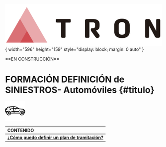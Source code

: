 ![Imagen LOGO](./00-Imagen/logo-TRON.png){ width="596" height="159" style="display: block; margin: 0 auto" }

==EN CONSTRUCCIÓN==

# FORMACIÓN DEFINICIÓN de SINIESTROS- Automóviles {#titulo}

![Imagen SINIESTRO AUTO](./00-Imagen/icono-siniestros-Automovil.png)


| CONTENIDO |
| :---      |
| [**¿Cómo puedo definir un plan de tramitación?**](../../../../../../01-TRON/01-Documentacion/01-Modulos/04-Siniestros/01-Definicion/01-Comun/104-Plan-de-Tramitacion/DEFINICION-DEFINIR-Plan-Tramitacion.md#titulo) |